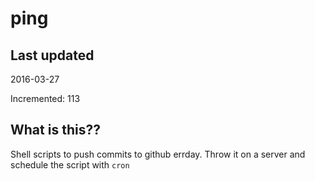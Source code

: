# ping

## Last updated
2016-03-27

Incremented: 113

## What is this?? 
Shell scripts to push commits to github errday. Throw it on a server and schedule the script with `cron`
